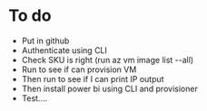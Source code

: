# To do

* Put in github 
* Authenticate using CLI
* Check SKU is right (run az vm image list --all)
* Run to see if can provision VM
* Then run to see if I can print IP output
* Then install power bi using CLI and provisioner
* Test....
